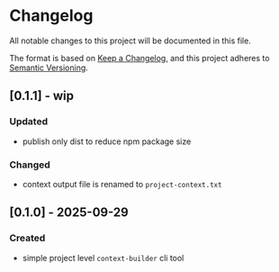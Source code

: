 # Changelog

All notable changes to this project will be documented in this file.

The format is based on [Keep a Changelog](https://keepachangelog.com/en/1.0.0/),
and this project adheres to [Semantic Versioning](https://semver.org/spec/v2.0.0.html).

## [0.1.1] - wip

### Updated
- publish only dist to reduce npm package size

### Changed
- context output file is renamed to `project-context.txt`

## [0.1.0] - 2025-09-29

### Created
- simple project level `context-builder` cli tool
